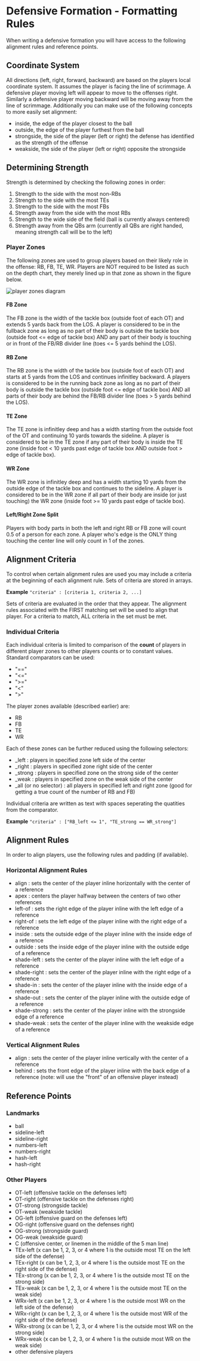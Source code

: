 # Defensive Formation - Formatting Rules

When writing a defensive formation you will have access to the following alignment rules and reference points.

## Coordinate System
All directions (left, right, forward, backward) are based on the players local coordinate system. It assumes the player is facing the line of scrimmage. A defensive player moving left will appear to move to the offenses right. Similarly a defensive player moving backward will be moving away from the line of scrimmage. Additionally you can make use of the following concepts to more easily set alignment:

- inside, the edge of the player closest to the ball
- outside, the edge of the player furthest from the ball
- strongside, the side of the player (left or right) the defense has identified as the strength of the offense
- weakside, the side of the player (left or right) opposite the strongside

## Determining Strength
Strength is determined by checking the following zones in order:

1. Strength to the side with the most non-RBs
2. Strength to the side with the most TEs
3. Strength to the side with the most FBs
4. Strength away from the side with the most RBs
5. Strength to the wide side of the field (ball is currently always centered)
6. Strength away from the QBs arm (currently all QBs are right handed, meaning strength call will be to the left)

### Player Zones
The following zones are used to group players based on their likely role in the offense: RB, FB, TE, WR. Players are NOT required to be listed as such on the depth chart, they merely lined up in that zone as shown in the figure below.

![player zones diagram](https://docs.google.com/drawings/d/e/2PACX-1vSmNdgwJ5VqTdHT3j4IHF79gIDh5n0sKTZ-c4vs9updak0mop-tRrBRWz7vNb4XNaRdL1ocJ-az5jwq/pub?w=829&h=313)

#### FB Zone
The FB zone is the width of the tackle box (outside foot of each OT) and extends 5 yards back from the LOS. A player is considered to be in the fullback zone as long as no part of their body is outside the tackle box (outside foot <= edge of tackle box) AND any part of their body is touching or in front of the FB/RB divider line (toes <= 5 yards behind the LOS). 

#### RB Zone
The RB zone is the width of the tackle box (outside foot of each OT) and starts at 5 yards from the LOS and continues infinitley backward. A players is considered to be in the running back zone as long as no part of their body is outside the tackle box (outside foot <= edge of tackle box) AND all parts of their body are behind the FB/RB divider line (toes > 5 yards behind the LOS).

#### TE Zone
The TE zone is infinitley deep and has a width starting from the outside foot of the OT and continuing 10 yards towards the sideline. A player is considered to be in the TE zone if any part of their body is inside the TE zone (inside foot < 10 yards past edge of tackle box AND outside foot > edge of tackle box).

#### WR Zone
The WR zone is infinitley deep and has a width starting 10 yards from the outside edge of the tackle box and continues to the sideline. A player is considered to be in the WR zone if all part of their body are inside (or just touching) the WR zone (inside foot >= 10 yards past edge of tackle box).

#### Left/Right Zone Split
Players with body parts in both the left and right RB or FB zone will count 0.5 of a person for each zone. A player who's edge is the ONLY thing touching the center line will only count in 1 of the zones.

## Alignment Criteria
To control when certain alignment rules are used you may include a criteria at the beginning of each alignment rule. Sets of criteria are stored in arrays.

**Example**
```"criteria" : [criteria 1, criteria 2, ...]```

Sets of criteria are evaluated in the order that they appear. The alignment rules associated with the FIRST matching set will be used to align that player. For a criteria to match, ALL criteria in the set must be met. 

### Individual Criteria
Each individual criteria is limited to comparison of the **count** of players in different player zones to other players counts or to constant values. Standard comparators can be used: 
- "=="
- "<="
- ">="
- "<"
- ">"

The player zones available (described earlier) are:
- RB
- FB
- TE
- WR

Each of these zones can be further reduced using the following selectors:
- \_left : players in specified zone left side of the center
- \_right : players in specified zone right side of the center
- \_strong : players in specified zone on the strong side of the center
- \_weak : players in specified zone on the weak side of the center
- \_all (or no selector) : all players in specified left and right zone (good for getting a true count of the number of RB and FB)

Individual criteria are written as text with spaces seperating the quatities from the comparator.

**Example**
```"criteria" : ["RB_left <= 1", "TE_strong == WR_strong"]```

## Alignment Rules
In order to align players, use the following rules and padding (if available).

### Horizontal Alignment Rules
- align : sets the center of the player inline horizontally with the center of a reference 
- apex : centers the player halfway between the centers of two other references
- left-of : sets the right edge of the player inline with the left edge of a reference
- right-of : sets the left edge of the player inline with the right edge of a reference
- inside : sets the outside edge of the player inline with the inside edge of a reference
- outside : sets the inside edge of the player inline with the outside edge of a reference
- shade-left : sets the center of the player inline with the left edge of a reference
- shade-right : sets the center of the player inline with the right edge of a reference
- shade-in : sets the center of the player inline with the inside edge of a reference
- shade-out : sets the center of the player inline with the outside edge of a reference
- shade-strong : sets the center of the player inline with the strongside edge of a reference
- shade-weak : sets the center of the player inline with the weakside edge of a reference

### Vertical Alignment Rules
- align : sets the center of the player inline vertically with the center of a reference
- behind : sets the front edge of the player inline with the back edge of a reference (note: will use the "front" of an offensive player instead)

## Reference Points

### Landmarks
- ball
- sideline-left
- sideline-right
- numbers-left
- numbers-right
- hash-left
- hash-right

### Other Players
- OT-left (offensive tackle on the defenses left)
- OT-right (offensive tackle on the defenses right)
- OT-strong (strongside tackle)
- OT-weak (weakside tackle)
- OG-left (offensive guard on the defenses left)
- OG-right (offensive guard on the defenses right)
- OG-strong (strongside guard)
- OG-weak (weakside guard)
- C (offensive center, or linemen in the middle of the 5 man line)
- TEx-left (x can be 1, 2, 3, or 4 where 1 is the outside most TE on the left side of the defense)
- TEx-right (x can be 1, 2, 3, or 4 where 1 is the outside most TE on the right side of the defense)
- TEx-strong (x can be 1, 2, 3, or 4 where 1 is the outside most TE on the strong side)
- TEx-weak (x can be 1, 2, 3, or 4 where 1 is the outside most TE on the weak side)
- WRx-left (x can be 1, 2, 3, or 4 where 1 is the outside most WR on the left side of the defense)
- WRx-right (x can be 1, 2, 3, or 4 where 1 is the outside most WR of the right side of the defense)
- WRx-strong (x can be 1, 2, 3, or 4 where 1 is the outside most WR on the strong side)
- WRx-weak (x can be 1, 2, 3, or 4 where 1 is the outside most WR on the weak side)
- other defensive players
